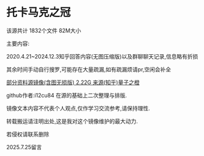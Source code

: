 # 托卡马克之冠



该源共计 1832个文件 82M大小



主要内容:

2020.4.21~2024.12.3知乎回答内容(无图压缩版)以及群聊聊天记录,信息略有折损

其余时间手动自行搜罗,可能存在大量疏漏,如有疏漏烦请pr,空闲会补全



[部分资料源镜像(含图无损版) 2.22G 来源(知乎)量子之橙](https://016yw-my.sharepoint.com/:f:/g/personal/tkmk_headns_com/EhTkh6HQp0ZDvMhlKpCOnWQB7dDROk5AsHvSbgPXhe_zLg?e=ZK0sSc)





github作者:i12cu84 在源的基础上二次整理与排版.

镜像文本内容不代表个人观点,仅作学习交流参考,请保持理性.

转载搬运请注明出处,这是我对这个镜像维护的最大动力.

若侵权请联系删除

2025.7.25留言